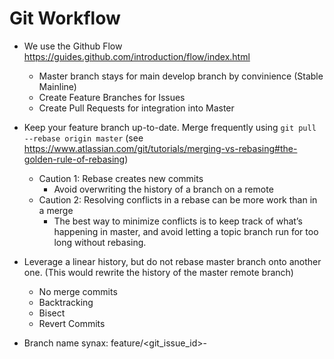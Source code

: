 # Git Workflow

* We use the Github Flow https://guides.github.com/introduction/flow/index.html
	* Master branch stays for main develop branch by convinience (Stable Mainline)
	* Create Feature Branches for Issues
	* Create Pull Requests for integration into Master


* Keep your feature branch up-to-date. Merge frequently using ```git pull --rebase origin master``` (see https://www.atlassian.com/git/tutorials/merging-vs-rebasing#the-golden-rule-of-rebasing)
	* Caution 1: Rebase creates new commits
		* Avoid overwriting the history of a branch on a remote
	* Caution 2: Resolving conflicts in a rebase can be more work than in a merge
		* The best way to minimize conflicts is to keep track of what’s happening in master, and avoid letting a topic branch run for too long without rebasing.

* Leverage a linear history, but do not rebase master branch onto another one. (This would rewrite the history of the master remote branch)
	* No merge commits
	* Backtracking
	* Bisect
	* Revert Commits

* Branch name synax: feature/<git_issue_id>-<branch-name>
